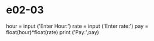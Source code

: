 # e02-03

hour = input ('Enter Hour:')
rate = input ('Enter rate:')
pay = float(hour)*float(rate)
print ('Pay:',pay)
